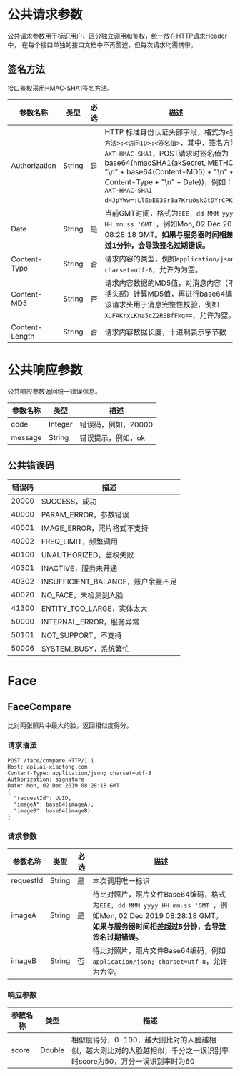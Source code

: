 # 公共请求参数

公共请求参数用于标识用户、区分独立调用和鉴权，统一放在HTTP请求Header中，
在每个接口单独的接口文档中不再赘述，但每次请求均需携带。

## 签名方法

接口鉴权采用HMAC-SHA1签名方法。

| 参数名称  | 类型 | 必选 | 描述 |
|  ----  | ----  | ----  | ----  |
| Authorization  | String | 是 | HTTP 标准身份认证头部字段，格式为`<签名方法>:<访问ID>:<签名值>`，其中，签名方法为`AXT-HMAC-SHA1`，POST请求时签名值为base64(hmacSHA1(akSecret, METHOD + "\n" + base64(Content-MD5) + "\n" + Content-Type + "\n" + Date))，例如：`AXT-HMAC-SHA1 dHJpYWw=:LlEoE03Sr3a7KruOskGtDYrCPKg=`。 |
| Date | String | 是 | 当前GMT时间，格式为`EEE, dd MMM yyyy HH:mm:ss 'GMT'`，例如Mon, 02 Dec 2019 08:28:18 GMT。**如果与服务器时间相差超过1分钟，会导致签名过期错误。** |
| Content-Type | String | 否 | 请求内容的类型，例如`application/json; charset=utf-8`，允许为为空。 |
| Content-MD5 | String | 否 | 请求内容数据的MD5值，对消息内容（不包括头部）计算MD5值，再进行base64编码。该请求头用于消息完整性校验，例如`XUFAKrxLKna5cZ2REBfFkg==`，允许为空。 |
| Content-Length | String | 否 | 请求内容数据长度，十进制表示字节数 |

# 公共响应参数

公共响应参数返回统一错误信息。

| 参数名称  | 类型 | 描述 |
|  ----  | ----  | ----  |
| code  | Integer | 错误码，例如，20000 |
| message | String | 错误提示，例如，ok |

## 公共错误码

| 错误码  | 描述 |
|  ----  | ----  |
| 20000  | SUCCESS，成功 |
| 40000 | PARAM_ERROR，参数错误 |
| 40001 | IMAGE_ERROR，照片格式不支持 |
| 40002 | FREQ_LIMIT，频繁调用 |
| 40100 | UNAUTHORIZED，鉴权失败 |
| 40301 | INACTIVE，服务未开通 |
| 40302 | INSUFFICIENT_BALANCE，账户余量不足 |
| 40020 | NO_FACE，未检测到人脸 |
| 41300 | ENTITY_TOO_LARGE，实体太大 |
| 50000 | INTERNAL_ERROR，服务异常 |
| 50101 | NOT_SUPPORT，不支持 |
| 50006 | SYSTEM_BUSY，系统繁忙 |

# Face

## FaceCompare

比对两张照片中最大的脸，返回相似度得分。

### 请求语法

```
POST /face/compare HTTP/1.1
Host: api.ai-xiaotong.com
Content-Type: application/json; charset=utf-8
Authorization: signature
Date: Mon, 02 Dec 2019 08:28:18 GMT
{
  "requestId": UUID,
  "imageA": base64(imageA),
  "imageB": base64(imageB)
}
```

### 请求参数

| 参数名称  | 类型 | 必选 | 描述 |
|  ----  | ----  | ----  | ----  |
| requestId  | String | 是 | 本次调用唯一标识 |
| imageA | String | 是 | 待比对照片，照片文件Base64编码，格式为`EEE, dd MMM yyyy HH:mm:ss 'GMT'`，例如Mon, 02 Dec 2019 08:28:18 GMT。**如果与服务器时间相差超过5分钟，会导致签名过期错误。** |
| imageB | String | 否 | 待比对照片，照片文件Base64编码，例如`application/json; charset=utf-8`，允许为为空。 |

### 响应参数

| 参数名称  | 类型 | 描述 |
|  ----  | ---- | ----  |
| score  | Double | 相似度得分，0-100，越大则比对的人脸越相似，越大则比对的人脸越相似，千分之一误识别率时score为50，万分一误识别率时为60 |

